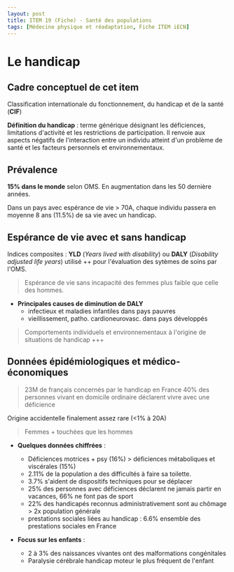 ```yaml
---
layout: post
title: ITEM 19 (Fiche) - Santé des populations
tags: [Médecine physique et réadaptation, Fiche ITEM iECN]
---
```


# Le handicap

## Cadre conceptuel de cet item

Classification internationale du fonctionnement, du handicap et de la santé (**CIF**)

**Définition du handicap** : terme générique désignant les déficiences, limitations d'activité et les restrictions de participation. Il renvoie aux aspects négatifs de l'interaction entre un individu atteint d'un problème de santé et les facteurs personnels et environnementaux.

## Prévalence

**15% dans le monde** selon OMS. En augmentation dans les 50 dernière années.

Dans un pays avec espérance de vie > 70A, chaque individu passera en moyenne 8 ans (11.5%) de sa vie avec un handicap.

## Espérance de vie avec et sans handicap

Indices composites : **YLD** (_Years lived with disability_) ou **DALY** (_Disability adjusted life years_) utilisé ++ pour l'évaluation des sytèmes de soins par l'OMS.

> Espérance de vie sans incapacité des femmes plus faible que celle des hommes.

- **Principales causes de diminution de DALY**
	- infectieux et maladies infantiles dans pays pauvres
	- vieillissement, patho. cardioneurovasc. dans pays développés

> Comportements individuels et environnementaux à l'origine de situations de handicap +++

## Données épidémiologiques et médico-économiques

> 23M de français concernés par le handicap en France
40% des personnes vivant en domicile ordinaire déclarent vivre avec une déficience

Origine accidentelle finalement assez rare (<1% à 20A)

> Femmes + touchées que les hommes

- **Quelques données chiffrées** :
	- Déficiences motrices + psy (16%) > déficiences métaboliques et viscérales (15%)
  - 2.11% de la population a des difficultés à faire sa toilette.
  - 3.7% s'aident de dispositifs techniques pour se déplacer
  - 25% des personnes avec déficiences déclarent ne jamais partir en vacances, 66% ne font pas de sport
  - 22% des handicapés reconnus administrativement sont au chômage > 2x population générale
  - prestations sociales liées au handicap : 6.6% ensemble des prestations sociales en France

- **Focus sur les enfants** :
	- 2 à 3% des naissances vivantes ont des malformations congénitales
  - Paralysie cérébrale handicap moteur le plus fréquent de l'enfant
